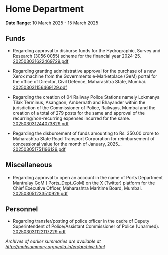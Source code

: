 # Home Department

**Date Range**: 10 March 2025 - 15 March 2025


## Funds
- Regarding approval to disburse funds for the Hydrographic, Survey and Research (3056 0055) scheme for the financial year 2024-25.\
  [202503031622469729.pdf](https://gr.maharashtra.gov.in/Site/Upload/Government%20Resolutions/English/202503031622469729.pdf)

- Regarding granting administrative approval for the purchase of a new Xerox machine from the Governments e-Marketplace (GeM) portal for the office of Director, Civil Defence, Maharashtra State, Mumbai.\
  [202503031156469129.pdf](https://gr.maharashtra.gov.in/Site/Upload/Government%20Resolutions/English/202503031156469129.pdf)

- Regarding the creation of 04 Railway Police Stations namely Lokmanya Tilak Terminus, Asangaon, Ambernath and Bhayander within the jurisdiction of the Commissioner of Police, Railways, Mumbai and the creation of a total of 279 posts for the same and approval of the recurring/non-recurring expenses incurred for the same.\
  [202503031244073829.pdf](https://gr.maharashtra.gov.in/Site/Upload/Government%20Resolutions/English/202503031244073829.pdf)

- Regarding the disbursement of funds amounting to Rs. 350.00 crore to Maharashtra State Road Transport Corporation for reimbursement of concessional value for the month of January, 2025...\
  [202503051751196129.pdf](https://gr.maharashtra.gov.in/Site/Upload/Government%20Resolutions/English/202503051751196129.pdf)

## Miscellaneous
- Regarding approval to open an account in the name of Ports Department Mantralay GoM ( Ports_Dept_GoM) on the X (Twitter) platform for the Chief Executive Officer, Maharashtra Maritime Board, Mumbai.\
  [202503051233510929.pdf](https://gr.maharashtra.gov.in/Site/Upload/Government%20Resolutions/English/202503051233510929.pdf)

## Personnel
- Regarding transfer/posting of police officer in the cadre of Deputy Superintendent of Police/Assistant Commissioner of Police (Unarmed).\
  [202503031122117229.pdf](https://gr.maharashtra.gov.in/Site/Upload/Government%20Resolutions/English/202503031122117229.pdf)


*Archives of earlier summaries are available at http://mahsummary.orgpedia.in/en/archive.html*